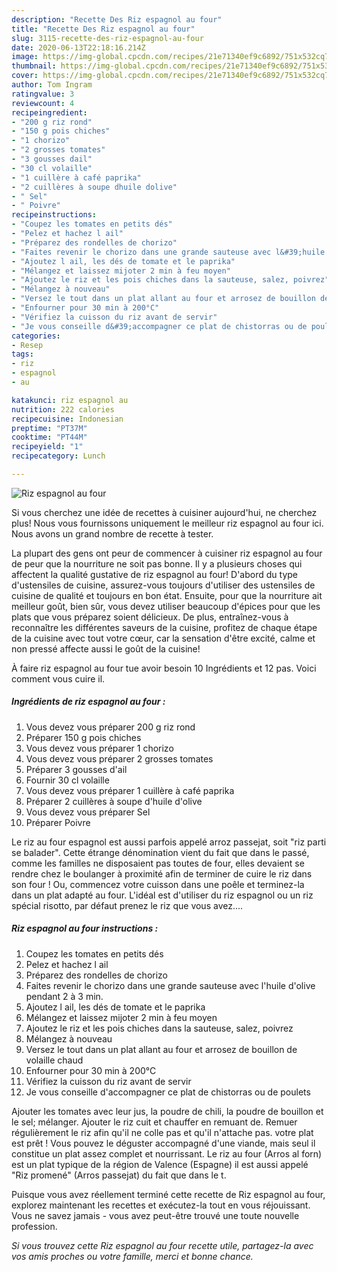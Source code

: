 ```yaml
---
description: "Recette Des Riz espagnol au four"
title: "Recette Des Riz espagnol au four"
slug: 3115-recette-des-riz-espagnol-au-four
date: 2020-06-13T22:18:16.214Z
image: https://img-global.cpcdn.com/recipes/21e71340ef9c6892/751x532cq70/riz-espagnol-au-four-photo-principale-de-la-recette.jpg
thumbnail: https://img-global.cpcdn.com/recipes/21e71340ef9c6892/751x532cq70/riz-espagnol-au-four-photo-principale-de-la-recette.jpg
cover: https://img-global.cpcdn.com/recipes/21e71340ef9c6892/751x532cq70/riz-espagnol-au-four-photo-principale-de-la-recette.jpg
author: Tom Ingram
ratingvalue: 3
reviewcount: 4
recipeingredient:
- "200 g riz rond"
- "150 g pois chiches"
- "1 chorizo"
- "2 grosses tomates"
- "3 gousses dail"
- "30 cl volaille"
- "1 cuillère à café paprika"
- "2 cuillères à soupe dhuile dolive"
- " Sel"
- " Poivre"
recipeinstructions:
- "Coupez les tomates en petits dés"
- "Pelez et hachez l ail"
- "Préparez des rondelles de chorizo"
- "Faites revenir le chorizo dans une grande sauteuse avec l&#39;huile d&#39;olive pendant 2 à 3 min."
- "Ajoutez l ail, les dés de tomate et le paprika"
- "Mélangez et laissez mijoter 2 min à feu moyen"
- "Ajoutez le riz et les pois chiches dans la sauteuse, salez, poivrez"
- "Mélangez à nouveau"
- "Versez le tout dans un plat allant au four et arrosez de bouillon de volaille chaud"
- "Enfourner pour 30 min à 200°C"
- "Vérifiez la cuisson du riz avant de servir"
- "Je vous conseille d&#39;accompagner ce plat de chistorras ou de poulets"
categories:
- Resep
tags:
- riz
- espagnol
- au

katakunci: riz espagnol au 
nutrition: 222 calories
recipecuisine: Indonesian
preptime: "PT37M"
cooktime: "PT44M"
recipeyield: "1"
recipecategory: Lunch

---
```



![Riz espagnol au four](https://img-global.cpcdn.com/recipes/21e71340ef9c6892/751x532cq70/riz-espagnol-au-four-photo-principale-de-la-recette.jpg)

Si vous cherchez une idée de recettes à cuisiner aujourd'hui, ne cherchez plus! Nous vous fournissons uniquement le meilleur riz espagnol au four ici. Nous avons un grand nombre de recette à tester.

La plupart des gens ont peur de commencer à cuisiner riz espagnol au four de peur que la nourriture ne soit pas bonne. Il y a plusieurs choses qui affectent la qualité gustative de riz espagnol au four! D'abord du type d'ustensiles de cuisine, assurez-vous toujours d'utiliser des ustensiles de cuisine de qualité et toujours en bon état. Ensuite, pour que la nourriture ait meilleur goût, bien sûr, vous devez utiliser beaucoup d'épices pour que les plats que vous préparez soient délicieux. De plus, entraînez-vous à reconnaître les différentes saveurs de la cuisine, profitez de chaque étape de la cuisine avec tout votre cœur, car la sensation d'être excité, calme et non pressé affecte aussi le goût de la cuisine!

<!--inarticleads1-->

À faire riz espagnol au four tue avoir besoin 10 Ingrédients et 12 pas. Voici comment vous cuire il.

##### Ingrédients de riz espagnol au four :

1. Vous devez vous préparer 200 g riz rond
1. Préparer 150 g pois chiches
1. Vous devez vous préparer 1 chorizo
1. Vous devez vous préparer 2 grosses tomates
1. Préparer 3 gousses d&#39;ail
1. Fournir 30 cl volaille
1. Vous devez vous préparer 1 cuillère à café paprika
1. Préparer 2 cuillères à soupe d&#39;huile d&#39;olive
1. Vous devez vous préparer  Sel
1. Préparer  Poivre


Le riz au four espagnol est aussi parfois appelé arroz passejat, soit &#34;riz parti se balader&#34;. Cette étrange dénomination vient du fait que dans le passé, comme les familles ne disposaient pas toutes de four, elles devaient se rendre chez le boulanger à proximité afin de terminer de cuire le riz dans son four ! Ou, commencez votre cuisson dans une poêle et terminez-la dans un plat adapté au four. L&#39;idéal est d&#39;utiliser du riz espagnol ou un riz spécial risotto, par défaut prenez le riz que vous avez…. 

<!--inarticleads2-->

##### Riz espagnol au four instructions :

1. Coupez les tomates en petits dés
1. Pelez et hachez l ail
1. Préparez des rondelles de chorizo
1. Faites revenir le chorizo dans une grande sauteuse avec l&#39;huile d&#39;olive pendant 2 à 3 min.
1. Ajoutez l ail, les dés de tomate et le paprika
1. Mélangez et laissez mijoter 2 min à feu moyen
1. Ajoutez le riz et les pois chiches dans la sauteuse, salez, poivrez
1. Mélangez à nouveau
1. Versez le tout dans un plat allant au four et arrosez de bouillon de volaille chaud
1. Enfourner pour 30 min à 200°C
1. Vérifiez la cuisson du riz avant de servir
1. Je vous conseille d&#39;accompagner ce plat de chistorras ou de poulets


Ajouter les tomates avec leur jus, la poudre de chili, la poudre de bouillon et le sel; mélanger. Ajouter le riz cuit et chauffer en remuant de. Remuer régulièrement le riz afin qu&#39;il ne colle pas et qu&#39;il n&#39;attache pas. votre plat est prêt ! Vous pouvez le déguster accompagné d&#39;une viande, mais seul il constitue un plat assez complet et nourrissant. Le riz au four (Arros al forn) est un plat typique de la région de Valence (Espagne) il est aussi appelé &#34;Riz promené&#34; (Arros passejat) du fait que dans le t. 

<!--inarticleads1-->

<p>
Puisque vous avez réellement terminé cette recette de Riz espagnol au four, explorez maintenant les recettes et exécutez-la tout en vous réjouissant. Vous ne savez jamais - vous avez peut-être trouvé une toute nouvelle profession.
</p>

<p>
<i>Si vous trouvez cette Riz espagnol au four recette utile, partagez-la avec vos amis proches ou votre famille, merci et bonne chance.</i>
</p>
